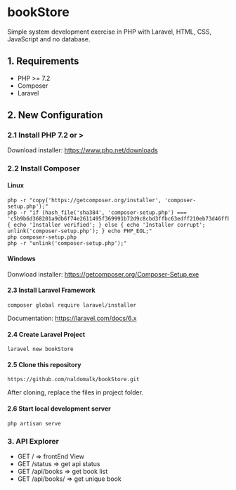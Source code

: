# bookStore
Simple system development exercise in PHP with Laravel, HTML, CSS, JavaScript and no database.

## 1. Requirements
- PHP >= 7.2
- Composer
- Laravel

## 2. New Configuration

### 2.1 Install PHP 7.2 or >
Download installer: https://www.php.net/downloads

### 2.2 Install Composer
#### Linux
```
php -r "copy('https://getcomposer.org/installer', 'composer-setup.php');"
php -r "if (hash_file('sha384', 'composer-setup.php') === 'c5b9b6d368201a9db6f74e2611495f369991b72d9c8cbd3ffbc63edff210eb73d46ffbfce88669ad33695ef77dc76976') { echo 'Installer verified'; } else { echo 'Installer corrupt'; unlink('composer-setup.php'); } echo PHP_EOL;"
php composer-setup.php
php -r "unlink('composer-setup.php');"
```
#### Windows
Donwload installer: https://getcomposer.org/Composer-Setup.exe

#### 2.3 Install Laravel Framework
```
composer global require laravel/installer
```
Documentation: https://laravel.com/docs/6.x

#### 2.4 Create Laravel Project
```
laravel new bookStore
```

#### 2.5 Clone this repository
```
https://github.com/naldomalk/bookStore.git
```
After cloning, replace the files in project folder.

#### 2.6 Start local development server
```
php artisan serve
```

### 3. API Explorer
- GET / => frontEnd View
- GET /status => get api status
- GET /api/books => get book list
- GET /api/books/<isbn> => get unique book
